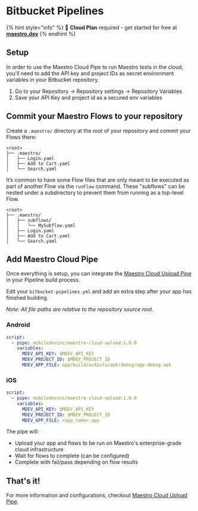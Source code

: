 # Bitbucket Pipelines

{% hint style="info" %}
🚀 **Cloud Plan** required - get started for free at [**maestro.dev**](https://signin.maestro.dev/sign-up)
{% endhint %}

## Setup

In order to use the Maestro Cloud Pipe to run Maestro tests in the cloud, you'll need to add the API key and project IDs as secret environment variables in your Bitbucket repository.

1. Go to your Repository -> Repository settings -> Repository Variables
2. Save your API Key and project id as a secured env variables

## Commit your Maestro Flows to your repository

Create a `.maestro/` directory at the root of your repository and commit your Flows there:

```
<root>
├── .maestro/
│   ├── Login.yaml
│   ├── Add to Cart.yaml
│   └── Search.yaml
```

It’s common to have some Flow files that are only meant to be executed as part of another Flow via the `runFlow` command. These "subflows" can be nested under a subdirectory to prevent them from running as a top-level Flow.

```
<root>
├── .maestro/
│   ├── subflows/
│   │   └── MySubflow.yaml
│   ├── Login.yaml
│   ├── Add to Cart.yaml
│   └── Search.yaml
```



## Add Maestro Cloud Pipe

Once everything is setup, you can integrate the [Maestro Cloud Upload Pipe](https://bitbucket.org/product/features/pipelines/integrations?search=maestro\&p=mobiledevinc/maestro-cloud-upload) in your Pipeline build process.&#x20;

Edit your `bitbucket-pipelines.yml` and add an extra step after your app has finished building.

_Note: All file paths are relative to the repository source root._

### Android

```yaml
script:
  - pipe: mobiledevinc/maestro-cloud-upload:1.0.0
    variables:
      MDEV_API_KEY: $MDEV_API_KEY
      MDEV_PROJECT_ID: $MDEV_PROJECT_ID
      MDEV_APP_FILE: app/build/outputs/apk/debug/app-debug.apk
```

### iOS

```yaml
script:
  - pipe: mobiledevinc/maestro-cloud-upload:1.0.0
    variables:
      MDEV_API_KEY: $MDEV_API_KEY
      MDEV_PROJECT_ID: $MDEV_PROJECT_ID
      MDEV_APP_FILE: <app_name>.app
```



The pipe will:

* Upload your app and flows to be run on Maestro's enterprise-grade cloud infrastructure
* Wait for flows to complete (can be configured)
* Complete with fail/pass depending on flow results

## That's it!

For more information and configurations, checkout [Maestro Cloud Upload Pipe](https://bitbucket.org/product/features/pipelines/integrations?search=maestro\&p=mobiledevinc/maestro-cloud-upload).
